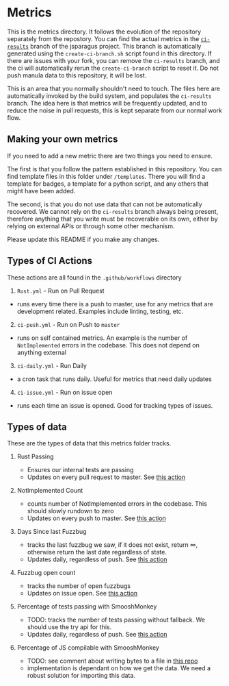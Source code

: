 # Metrics

This is the metrics directory. It follows the evolution of the repository separately from the
repostory. You can find the actual metrics in the
[`ci-results`](https://github.com/mozilla-spidermonkey/jsparagus/tree/ci-results) branch of the jsparagus project. This branch is automatically generated using the `create-ci-branch.sh` script found in this directory. If there are issues with your fork, you can remove the `ci-results` branch, and the ci will automatically rerun the `create-ci-branch` script to reset it. Do not push manula data to this repository, it will be lost.

This is an area that you normally shouldn't need to touch. The files here are automatically invoked
by the build system, and populates the `ci-results` branch. The idea here is that metrics will be frequently updated, and to reduce the noise in pull requests, this is kept separate from our normal work flow.

## Making your own metrics
If you need to add a new metric there are two things you need to ensure.

The first is that you follow the pattern established in this repository. You can find template files in this folder under `/templates`. There you will find a template for badges, a template for a python script, and any others that might have been added.

The second, is that you do not use data that can not be automatically recovered. We cannot rely on the `ci-results` branch always being present, therefore anything that you write must be recoverable on its own, either by relying on external APIs or through some other mechanism.

Please update this README if you make any changes.

## Types of CI Actions
These actions are all found in the `.github/workflows` directory

1) `Rust.yml` - Run on Pull Request
* runs every time there is a push to master, use for any metrics that are development related. Examples include linting, testing, etc.
2) `ci-push.yml` - Run on Push to `master`
* runs on self contained metrics. An example is the number of `NotImplemented` errors in the codebase. This does not depend on anything external
3) `ci-daily.yml` - Run Daily
* a cron task that runs daily. Useful for metrics that need daily updates
4) `ci-issue.yml` - Run on issue open
* runs each time an issue is opened. Good for tracking types of issues.


## Types of data

These are the types of data that this metrics folder tracks.

1) Rust Passing
    * Ensures our internal tests are passing
    * Updates on every pull request to master. See [this action](.github/workflows/Rust.yml)

2) NotImplemented Count
    * counts number of NotImplemented errors in the codebase. This should slowly rundown to zero
    * Updates on every push to master. See [this action](.github/workflows/ci-counter.yml)

3) Days Since last Fuzzbug
    * tracks the last fuzzbug we saw, if it does not exist, return ∞, otherwise return the last date regardless of state.
    * Updates daily, regardless of push. See [this action](.github/workflows/ci-daily.yml)

4) Fuzzbug open count
    * tracks the number of open fuzzbugs
    * Updates on issue open. See [this action](.github/workflows/ci-issue.yml)

5) Percentage of tests passing with SmooshMonkey
    * TODO: tracks the number of tests passing without fallback. We should use the try api for this.
    * Updates daily, regardless of push. See [this action](.github/workflows/ci-daily.yml)

6) Percentage of JS compilable with SmooshMonkey
    * TODO: see comment about writing bytes to a file in [this repo](https://github.com/nbp/seqrec)
    * implementation is dependant on how we get the data. We need a robust solution for importing this data.

